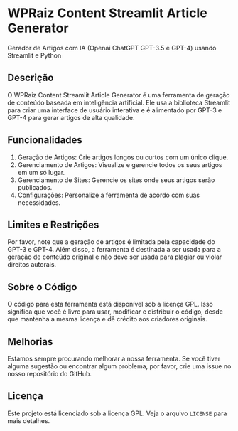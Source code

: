 # WPRaiz Content Streamlit Article Generator  

Gerador de Artigos com IA (Openai ChatGPT GPT-3.5 e GPT-4) usando Streamlit e Python


## Descrição  
O WPRaiz Content Streamlit Article Generator é uma ferramenta de geração de conteúdo baseada em inteligência artificial. Ele usa a biblioteca Streamlit para criar uma interface de usuário interativa e é alimentado por GPT-3 e GPT-4 para gerar artigos de alta qualidade.  
  
## Funcionalidades  
1. Geração de Artigos: Crie artigos longos ou curtos com um único clique.  
2. Gerenciamento de Artigos: Visualize e gerencie todos os seus artigos em um só lugar.  
3. Gerenciamento de Sites: Gerencie os sites onde seus artigos serão publicados.  
4. Configurações: Personalize a ferramenta de acordo com suas necessidades.  
  
## Limites e Restrições  
Por favor, note que a geração de artigos é limitada pela capacidade do GPT-3 e GPT-4. Além disso, a ferramenta é destinada a ser usada para a geração de conteúdo original e não deve ser usada para plagiar ou violar direitos autorais.  
  
## Sobre o Código  
O código para esta ferramenta está disponível sob a licença GPL. Isso significa que você é livre para usar, modificar e distribuir o código, desde que mantenha a mesma licença e dê crédito aos criadores originais.  
  
## Melhorias  
Estamos sempre procurando melhorar a nossa ferramenta. Se você tiver alguma sugestão ou encontrar algum problema, por favor, crie uma issue no nosso repositório do GitHub.  
  
## Licença  
Este projeto está licenciado sob a licença GPL. Veja o arquivo `LICENSE` para mais detalhes.  
